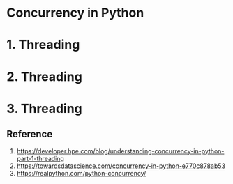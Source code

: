 # Concurrency in Python

# 1. Threading

# 2. Threading

# 3. Threading

## Reference
1. https://developer.hpe.com/blog/understanding-concurrency-in-python-part-1-threading
2. https://towardsdatascience.com/concurrency-in-python-e770c878ab53
3. https://realpython.com/python-concurrency/
